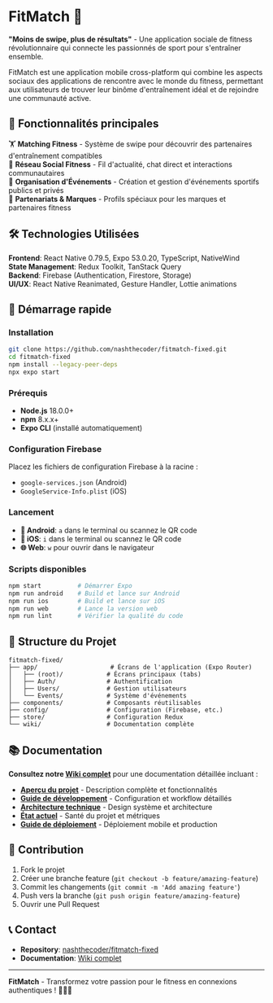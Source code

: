 # FitMatch 💪

**"Moins de swipe, plus de résultats"** - Une application sociale de fitness révolutionnaire qui connecte les passionnés de sport pour s'entraîner ensemble.

FitMatch est une application mobile cross-platform qui combine les aspects sociaux des applications de rencontre avec le monde du fitness, permettant aux utilisateurs de trouver leur binôme d'entraînement idéal et de rejoindre une communauté active.

## 🎯 Fonctionnalités principales

🏋️ **Matching Fitness** - Système de swipe pour découvrir des partenaires d'entraînement compatibles  
💬 **Réseau Social Fitness** - Fil d'actualité, chat direct et interactions communautaires  
📅 **Organisation d'Événements** - Création et gestion d'événements sportifs publics et privés  
🏪 **Partenariats & Marques** - Profils spéciaux pour les marques et partenaires fitness

## 🛠 Technologies Utilisées

**Frontend**: React Native 0.79.5, Expo 53.0.20, TypeScript, NativeWind  
**State Management**: Redux Toolkit, TanStack Query  
**Backend**: Firebase (Authentication, Firestore, Storage)  
**UI/UX**: React Native Reanimated, Gesture Handler, Lottie animations

## 🚀 Démarrage rapide

### Installation
```bash
git clone https://github.com/nashthecoder/fitmatch-fixed.git
cd fitmatch-fixed
npm install --legacy-peer-deps
npx expo start
```

### Prérequis
- **Node.js** 18.0.0+
- **npm** 8.x.x+
- **Expo CLI** (installé automatiquement)

### Configuration Firebase
Placez les fichiers de configuration Firebase à la racine :
- `google-services.json` (Android)
- `GoogleService-Info.plist` (iOS)

### Lancement
- **🤖 Android**: `a` dans le terminal ou scannez le QR code
- **🍎 iOS**: `i` dans le terminal ou scannez le QR code  
- **🌐 Web**: `w` pour ouvrir dans le navigateur

### Scripts disponibles
```bash
npm start          # Démarrer Expo
npm run android    # Build et lance sur Android
npm run ios        # Build et lance sur iOS  
npm run web        # Lance la version web
npm run lint       # Vérifier la qualité du code
```

## 📁 Structure du Projet

```
fitmatch-fixed/
├── app/                    # Écrans de l'application (Expo Router)
│   ├── (root)/            # Écrans principaux (tabs)
│   ├── Auth/              # Authentification
│   ├── Users/             # Gestion utilisateurs
│   └── Events/            # Système d'événements
├── components/            # Composants réutilisables
├── config/                # Configuration (Firebase, etc.)
├── store/                 # Configuration Redux
└── wiki/                  # Documentation complète
```

## 📚 Documentation

**Consultez notre [Wiki complet](wiki/README.md)** pour une documentation détaillée incluant :

- **[Aperçu du projet](wiki/Project-Overview.md)** - Description complète et fonctionnalités
- **[Guide de développement](wiki/Development-Guide.md)** - Configuration et workflow détaillés
- **[Architecture technique](wiki/Technical-Architecture.md)** - Design système et architecture
- **[État actuel](wiki/Current-Status.md)** - Santé du projet et métriques
- **[Guide de déploiement](wiki/Production-Deployment.md)** - Déploiement mobile et production

## 👥 Contribution

1. Fork le projet
2. Créer une branche feature (`git checkout -b feature/amazing-feature`)
3. Commit les changements (`git commit -m 'Add amazing feature'`)
4. Push vers la branche (`git push origin feature/amazing-feature`)
5. Ouvrir une Pull Request

## 📞 Contact

- **Repository**: [nashthecoder/fitmatch-fixed](https://github.com/nashthecoder/fitmatch-fixed)
- **Documentation**: [Wiki complet](wiki/README.md)

---

**FitMatch** - Transformez votre passion pour le fitness en connexions authentiques ! 🏋️‍♀️💪
